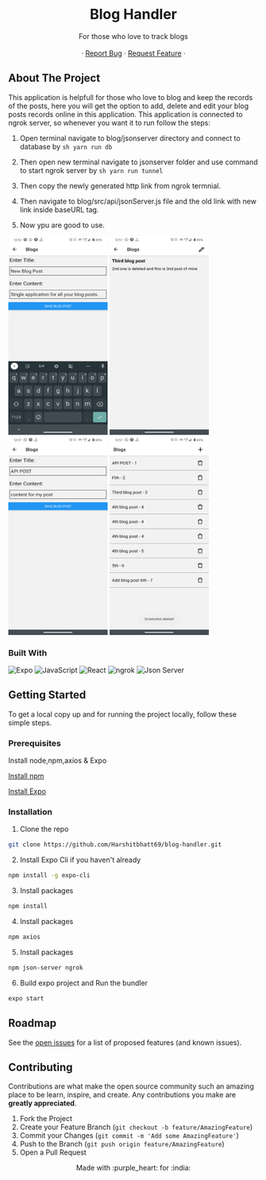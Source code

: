 
<!-- PROJECT LOGO -->
<br />
<p align="center">

   <h1 align="center">Blog Handler</h1>

  <p align="center">
   For those who love to track blogs
<br />
    <br />
    ·
    <a href="https://github.com/Harshitbhatt69/blog-handler/issues">Report Bug</a>
    ·
    <a href="https://github.com/Harshitbhatt69/blog-handler/issues">Request Feature</a>
    ·
    <br />

  </p>
</p>

<!-- TABLE OF CONTENTS -->



<!-- ABOUT THE PROJECT -->


## About The Project


 This application is helpfull for those who love to blog and keep the records of the posts, here you will get the option to add, delete and edit your blog posts records online in this application. This application is connected to ngrok server, so whenever you want it to run follow the steps:
 
 1. Open terminal navigate to blog/jsonserver directory and connect to database by ```sh yarn run db ```

2. Then open new terminal navigate to jsonserver folder and use command to start ngrok server by ```sh yarn run tunnel```

3. Then copy the newly generated http link from ngrok termnial.

4. Then navigate to blog/src/api/jsonServer.js file and the old link with new link inside baseURL tag.

5. Now ypu are good to use.


<img src = "./ScreenShort/Screenshot_20201002-123240.png" height="400" width = "200" >
<img src = "./ScreenShort/Screenshot_20201002-123715.png" height="400" width = "200" >
<img src = "./ScreenShort/Screenshot_20201002-123729.png" height="400" width = "200" >
<img src = "./ScreenShort/Screenshot_20201002-123740.png" height="400" width = "200" >

### Built With

<p float ="right">

<img alt="Expo" src="https://img.shields.io/badge/Runs%20with%20Expo-4630EB.svg?style=flat&logo=EXPO&labelColor=f3f3f3&logoColor=000">

<img alt="JavaScript" src="https://img.shields.io/badge/-JavaScript-F7DF1E?style=flat-square&logo=javascript&logoColor=black">

<img alt="React" src="https://img.shields.io/badge/-React-61DAFB?style=flat-square&logo=react&logoColor=white" />

<img alt="ngrok" src="https://external-content.duckduckgo.com/iu/?u=https%3A%2F%2Ftse1.mm.bing.net%2Fth%3Fid%3DOIP.f8BpPwUU6wyS2YHk2TsN3AHaEJ%26pid%3DApi&f=1" />

<img alt="Json Server" src="https://external-content.duckduckgo.com/iu/?u=https%3A%2F%2Ftse1.mm.bing.net%2Fth%3Fid%3DOIP.1DwYCqKbuisEZT6wEa99ugHaDi%26pid%3DApi&f=1" />


</p>
<!-- GETTING STARTED -->


## Getting Started
To get a local copy up and for running the project locally, follow these simple steps.

### Prerequisites

Install node,npm,axios & Expo

[Install npm](https://www.npmjs.com/get-npm)

[Install Expo](https://docs.expo.io/)



### Installation

1. Clone the repo

```sh
git clone https://github.com/Harshitbhatt69/blog-handler.git
```

2. Install Expo Cli if you haven't already

```sh
npm install -g expo-cli
```

3. Install packages

```sh
npm install
```

4. Install packages

```sh
npm axios
```

5. Install packages

```sh
npm json-server ngrok
```

6. Build expo project and Run the bundler

```sh
expo start
```

<!-- USAGE EXAMPLES -->




<!-- ROADMAP -->

## Roadmap

See the [open issues](https://github.com/Harshitbhatt69/blog-handler/issues) for a list of proposed features (and known issues).

<!-- CONTRIBUTING -->

## Contributing

Contributions are what make the open source community such an amazing place to be learn, inspire, and create. Any contributions you make are **greatly appreciated**.

1. Fork the Project
2. Create your Feature Branch (`git checkout -b feature/AmazingFeature`)
3. Commit your Changes (`git commit -m 'Add some AmazingFeature'`)
4. Push to the Branch (`git push origin feature/AmazingFeature`)
5. Open a Pull Request

<!-- CONTACT -->


<p align = "center" >Made with :purple_heart: for :india: </p>
